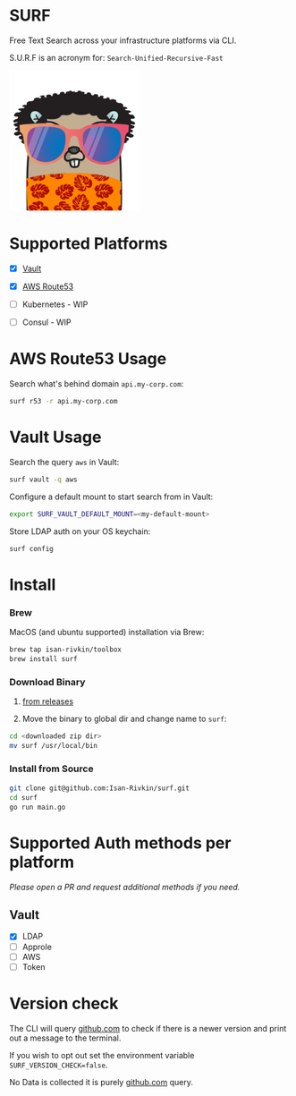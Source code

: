 # SURF

Free Text Search across your infrastructure platforms via CLI.

S.U.R.F is an acronym for: `Search-Unified-Recursive-Fast` 

![image info](./docs/xs-logo.png)

# Supported Platforms

- [x] [Vault](https://www.vaultproject.io/)
- [X] [AWS Route53](https://github.com/Isan-Rivkin/route53-cli)
- [ ] Kubernetes - WIP  

- [ ] Consul - WIP 

# AWS Route53 Usage 

Search what's behind domain `api.my-corp.com`: 

```bash 
surf r53 -r api.my-corp.com
```

# Vault Usage 

Search the query `aws` in Vault: 

```bash
surf vault -q aws 
```

Configure a default mount to start search from in Vault: 

```bash
export SURF_VAULT_DEFAULT_MOUNT=<my-default-mount>
```

Store LDAP auth on your OS keychain: 

```bash
surf config
```

# Install 

### Brew 

MacOS (and ubuntu supported) installation via Brew:

```bash
brew tap isan-rivkin/toolbox
brew install surf
```

### Download Binary

1. [from releases](https://github.com/Isan-Rivkin/surf/releases)

2. Move the binary to global dir and change name to `surf`:

```bash
cd <downloaded zip dir>
mv surf /usr/local/bin
```

### Install from Source

```bash
git clone git@github.com:Isan-Rivkin/surf.git
cd surf
go run main.go
```

# Supported Auth methods per platform

*Please open a PR and request additional methods if you need.*

## Vault

- [x] LDAP 
- [ ] Approle 
- [ ] AWS 
- [ ] Token 

# Version check 

The CLI will query [github.com](https://github.com/Isan-Rivkin/surf/releases) to check if there is a newer version and print out a message to the terminal.

If you wish to opt out set the environment variable `SURF_VERSION_CHECK=false`. 

No Data is collected it is purely [github.com](https://github.com/Isan-Rivkin/surf/releases) query.



